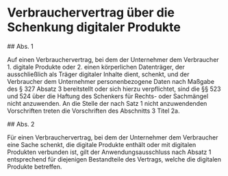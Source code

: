 # Verbrauchervertrag über die Schenkung digitaler Produkte



\#\# Abs. 1

 Auf einen Verbrauchervertrag, bei dem der Unternehmer dem Verbraucher  1\.
 digitale Produkte oder
 2\.
 einen körperlichen Datenträger, der ausschließlich als Träger digitaler Inhalte dient,
schenkt, und der Verbraucher dem Unternehmer personenbezogene Daten nach Maßgabe des § 327 Absatz 3 bereitstellt oder sich hierzu verpflichtet, sind die §§ 523 und 524 über die Haftung des Schenkers für Rechts\- oder Sachmängel nicht anzuwenden. An die Stelle der nach Satz 1 nicht anzuwendenden Vorschriften treten die Vorschriften des Abschnitts 3 Titel 2a.

\#\# Abs. 2

 Für einen Verbrauchervertrag, bei dem der Unternehmer dem Verbraucher eine Sache schenkt, die digitale Produkte enthält oder mit digitalen Produkten verbunden ist, gilt der Anwendungsausschluss nach Absatz 1 entsprechend für diejenigen Bestandteile des Vertrags, welche die digitalen Produkte betreffen. 

